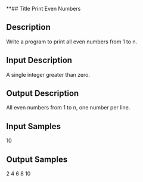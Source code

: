 **## Title
Print Even Numbers

## Description
Write a program to print all even numbers from 1 to n.

## Input Description
A single integer greater than zero.

## Output Description
All even numbers from 1 to n, one number per line.

## Input Samples
10

## Output Samples
2
4
6
8
10
